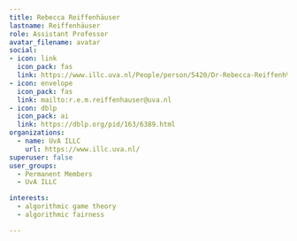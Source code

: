 ```yaml
---
title: Rebecca Reiffenhäuser
lastname: Reiffenhäuser
role: Assistant Professor
avatar_filename: avatar
social:
- icon: link
  icon_pack: fas
  link: https://www.illc.uva.nl/People/person/5420/Dr-Rebecca-Reiffenh%c3%a4user
- icon: envelope
  icon_pack: fas
  link: mailto:r.e.m.reiffenhauser@uva.nl
- icon: dblp
  icon_pack: ai
  link: https://dblp.org/pid/163/6389.html
organizations:
  - name: UvA ILLC
    url: https://www.illc.uva.nl/
superuser: false
user_groups:
  - Permanent Members
  - UvA ILLC

interests:
  - algorithmic game theory
  - algorithmic fairness

---
```

